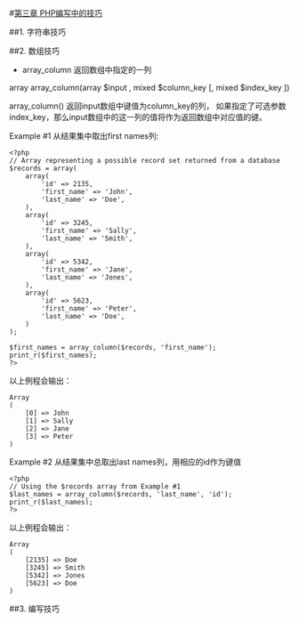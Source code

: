 #[第三章 PHP编写中的技巧](https://github.com/liujingyu/The-road-of-my-PHP/blob/master/Book-3.md)

##1. 字符串技巧

##2. 数组技巧

- array_column 返回数组中指定的一列

array array_column(array $input , mixed $column_key [, mixed $index_key ])

array_column() 返回input数组中键值为column_key的列， 如果指定了可选参数index_key，那么input数组中的这一列的值将作为返回数组中对应值的键。

Example #1 从结果集中取出first names列:

```
<?php
// Array representing a possible record set returned from a database
$records = array(
    array(
        'id' => 2135,
        'first_name' => 'John',
        'last_name' => 'Doe',
    ),
    array(
        'id' => 3245,
        'first_name' => 'Sally',
        'last_name' => 'Smith',
    ),
    array(
        'id' => 5342,
        'first_name' => 'Jane',
        'last_name' => 'Jones',
    ),
    array(
        'id' => 5623,
        'first_name' => 'Peter',
        'last_name' => 'Doe',
    )
);
 
$first_names = array_column($records, 'first_name');
print_r($first_names);
?>

```
以上例程会输出：

```
Array
(
    [0] => John
    [1] => Sally
    [2] => Jane
    [3] => Peter
)
```

Example #2 从结果集中总取出last names列，用相应的id作为键值

```
<?php
// Using the $records array from Example #1
$last_names = array_column($records, 'last_name', 'id');
print_r($last_names);
?>
```
以上例程会输出：

```
Array
(
    [2135] => Doe
    [3245] => Smith
    [5342] => Jones
    [5623] => Doe
)
```



##3. 编写技巧

